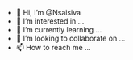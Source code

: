- 👋 Hi, I’m @Nsaisiva
- 👀 I’m interested in ...
- 🌱 I’m currently learning ...
- 💞️ I’m looking to collaborate on ...
- 📫 How to reach me ...

<!---
Nsaisiva/Nsaisiva is a ✨ special ✨ repository because its `README.md` (this file) appears on your GitHub profile.
You can click the Preview link to take a look at your changes.
--->
